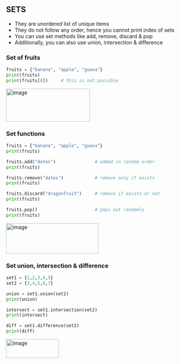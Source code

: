 ## SETS
- They are unordered list of unique items
- They do not follow any order, hence you cannot print index of sets
- You can use set methods like add, remove, discard & pop
- Additionally, you can also use union, intersection & difference

### Set of fruits
```py
fruits = {"banana", "apple", "guava"}
print(fruits)
print(fruits[0])     # this is not possible
```
<img width="230" height="90" alt="image" src="https://github.com/user-attachments/assets/348d8f84-6c3f-4b4a-8bc7-608bb3225256" />

### Set functions
```py
fruits = {"banana", "apple", "guava"}
print(fruits)

fruits.add("dates")               # added in random order
print(fruits)

fruits.remove("dates")            # remove only if exists
print(fruits)

fruits.discard("dragonfruit")     # remove if exists or not
print(fruits)

fruits.pop()                      # pops out randomly
print(fruits)
```
<img width="253" height="83" alt="image" src="https://github.com/user-attachments/assets/7b174b56-452a-4483-a295-5b9e410019ce" />

### Set union, intersection & difference
```py
set1 = {1,2,3,4,5}
set2 = {3,4,5,6,7}

union = set1.union(set2)
print(union)

intersect = set1.intersection(set2)
print(intersect)

diff = set1.difference(set2)
print(diff)
```
<img width="145" height="51" alt="image" src="https://github.com/user-attachments/assets/4966647f-4d05-47b7-b2a0-926621a64fbe" />
